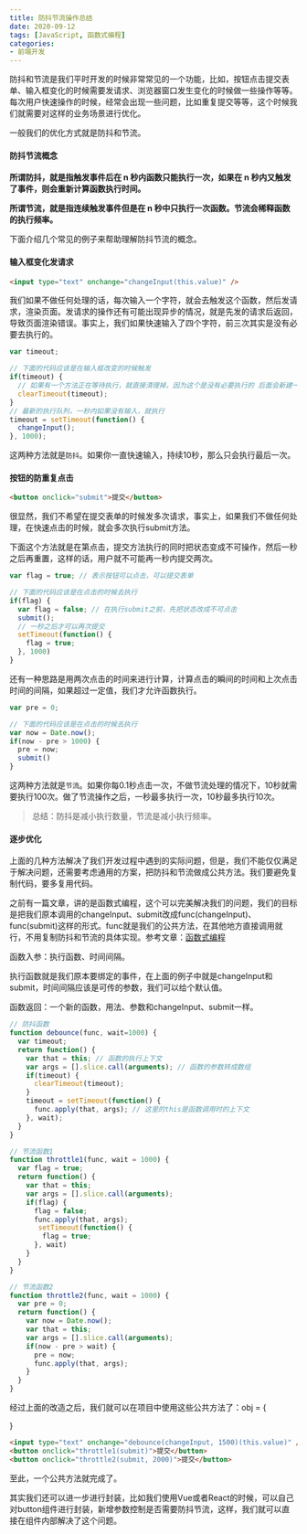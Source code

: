 ```yaml
---
title: 防抖节流操作总结
date: 2020-09-12
tags: [JavaScript, 函数式编程]
categories: 
- 前端开发
---
```


防抖和节流是我们平时开发的时候非常常见的一个功能，比如，按钮点击提交表单、输入框变化的时候需要发请求、浏览器窗口发生变化的时候做一些操作等等。每次用户快速操作的时候，经常会出现一些问题，比如重复提交等等，这个时候我们就需要对这样的业务场景进行优化。

一般我们的优化方式就是防抖和节流。

#### 防抖节流概念

**所谓防抖，就是指触发事件后在 n 秒内函数只能执行一次，如果在 n 秒内又触发了事件，则会重新计算函数执行时间。**

**所谓节流，就是指连续触发事件但是在 n 秒中只执行一次函数。节流会稀释函数的执行频率。**

下面介绍几个常见的例子来帮助理解防抖节流的概念。

#### 输入框变化发请求

```html
<input type="text" onchange="changeInput(this.value)" />
```

我们如果不做任何处理的话，每次输入一个字符，就会去触发这个函数，然后发请求，渲染页面。发请求的操作还有可能出现异步的情况，就是先发的请求后返回，导致页面渲染错误。事实上，我们如果快速输入了四个字符，前三次其实是没有必要去执行的。

```js
var timeout;

// 下面的代码应该是在输入框改变的时候触发
if(timeout) {
  // 如果有一个方法正在等待执行，就直接清理掉，因为这个是没有必要执行的 后面会新建一个新的
  clearTimeout(timeout);
}
// 最新的执行队列，一秒内如果没有输入，就执行
timeout = setTimeout(function() {
  changeInput();
}, 1000);
```

这两种方法就是`防抖`。如果你一直快速输入，持续10秒，那么只会执行最后一次。

#### 按钮的防重复点击

```html
<button onclick="submit">提交</button>
```

很显然，我们不希望在提交表单的时候发多次请求，事实上，如果我们不做任何处理，在快速点击的时候，就会多次执行submit方法。

下面这个方法就是在第点击，提交方法执行的同时把状态变成不可操作，然后一秒之后再重置，这样的话，用户就不可能再一秒内提交两次。

```js
var flag = true; // 表示按钮可以点击，可以提交表单

// 下面的代码应该是在点击的时候去执行
if(flag) {
  var flag = false; // 在执行submit之前，先把状态改成不可点击
  submit(); 
  // 一秒之后才可以再次提交
  setTimeout(function() {
    flag = true;
  }, 1000)
}
```

还有一种思路是用两次点击的时间来进行计算，计算点击的瞬间的时间和上次点击时间的间隔，如果超过一定值，我们才允许函数执行。

```js
var pre = 0;

// 下面的代码应该是在点击的时候去执行
var now = Date.now();
if(now - pre > 1000) {
  pre = now;
  submit()
}
```

这两种方法就是`节流`。如果你每0.1秒点击一次，不做节流处理的情况下，10秒就需要执行100次。做了节流操作之后，一秒最多执行一次，10秒最多执行10次。

> 总结：防抖是减小执行数量，节流是减小执行频率。

#### 逐步优化

上面的几种方法解决了我们开发过程中遇到的实际问题，但是，我们不能仅仅满足于解决问题，还需要考虑通用的方案，把防抖和节流做成公共方法。我们要避免复制代码，要多复用代码。

之前有一篇文章，讲的是函数式编程，这个可以完美解决我们的问题，我们的目标是把我们原本调用的changeInput、submit改成func(changeInput)、func(submit)这样的形式。func就是我们的公共方法，在其他地方直接调用就行，不用复制防抖和节流的具体实现。参考文章：[函数式编程](https://beat-the-buzzer.github.io/2019/12/01/functional-programming/)

函数入参：执行函数、时间间隔。

执行函数就是我们原本要绑定的事件，在上面的例子中就是changeInput和submit，时间间隔应该是可传的参数，我们可以给个默认值。

函数返回：一个新的函数，用法、参数和changeInput、submit一样。

```js
// 防抖函数
function debounce(func, wait=1000) {
  var timeout;
  return function() {
    var that = this; // 函数的执行上下文
    var args = [].slice.call(arguments); // 函数的参数转成数组
    if(timeout) {
      clearTimeout(timeout);
    }
    timeout = setTimeout(function() {
      func.apply(that, args); // 这里的this是函数调用时的上下文
    }, wait);
  }
}

// 节流函数1
function throttle1(func, wait = 1000) {
  var flag = true;
  return function() {
    var that = this;
    var args = [].slice.call(arguments);
    if(flag) {
      flag = false;
      func.apply(that, args);
       setTimeout(function() {
        flag = true;
      }, wait)
    }
  }
}

// 节流函数2
function throttle2(func, wait = 1000) {
  var pre = 0;
  return function() {
    var now = Date.now();
    var that = this;
    var args = [].slice.call(arguments);
    if(now - pre > wait) {
      pre = now;
      func.apply(that, args);
    }
  }
}
```

经过上面的改造之后，我们就可以在项目中使用这些公共方法了：obj = {
  
}

```html
<input type="text" onchange="debounce(changeInput, 1500)(this.value)" />
<button onclick="throttle1(submit)">提交</button>
<button onclick="throttle2(submit, 2000)">提交</button>
```

至此，一个公共方法就完成了。

其实我们还可以进一步进行封装，比如我们使用Vue或者React的时候，可以自己对button组件进行封装，新增参数控制是否需要防抖节流，这样，我们就可以直接在组件内部解决了这个问题。
